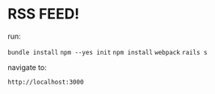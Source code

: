 # RSS FEED!

run:

`bundle install`
`npm --yes init`
`npm install`
`webpack`
`rails s`

navigate to:

`http://localhost:3000`
